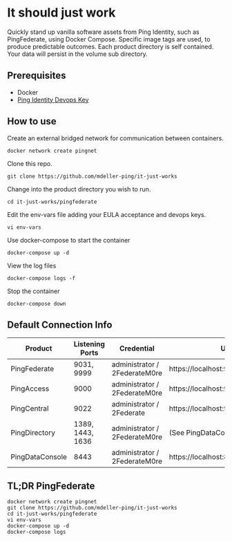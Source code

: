 # It should just work

Quickly stand up vanilla software assets from Ping Identity, such as PingFederate, using Docker Compose.  Specific image tags are used, to produce predictable outcomes.  Each product directory is self contained.  Your data will persist in the volume sub directory.

## Prerequisites

* Docker
* [Ping Identity Devops Key](https://pingidentity-devops.gitbook.io/devops/getstarted/devopsregistration)

## How to use

Create an external bridged network for communication between containers.

```
docker network create pingnet
```

Clone this repo.

```
git clone https://github.com/mdeller-ping/it-just-works
```

Change into the product directory you wish to run.

```
cd it-just-works/pingfederate
```

Edit the env-vars file adding your EULA acceptance and devops keys.

```
vi env-vars
```

Use docker-compose to start the container

```
docker-compose up -d
```

View the log files

```
docker-compose logs -f
```

Stop the container

```
docker-compose down
```

## Default Connection Info

| Product | Listening Ports | Credential | URL |
| --- | --- | --- | --- |
| PingFederate | 9031, 9999 | administrator / 2FederateM0re | https://localhost:9999/pingfederate |
| PingAccess | 9000 | administrator / 2FederateM0re | https://localhost:9000 |
| PingCentral | 9022 | administrator / 2Federate | https://localhost:9022 |
| PingDirectory | 1389, 1443, 1636 | administrator / 2FederateM0re | (See PingDataConsole) |
| PingDataConsole | 8443 | administrator / 2FederateM0re | https://localhost:8443 |

## TL;DR PingFederate

```
docker network create pingnet
git clone https://github.com/mdeller-ping/it-just-works
cd it-just-works/pingfederate
vi env-vars
docker-compose up -d
docker-compose logs
```
